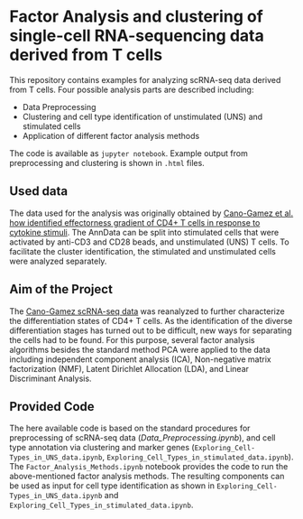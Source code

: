 # Factor Analysis and clustering of single-cell RNA-sequencing data derived from T cells 

This repository contains examples for analyzing scRNA-seq data derived from T cells. Four possible analysis parts are described including: 

- Data Preprocessing 
- Clustering and cell type identification of unstimulated (UNS) and stimulated cells 
- Application of different factor analysis methods

The code is available as `jupyter notebook`. Example output from preprocessing and clustering is shown in `.html` files. 

## Used data 
The data used for the analysis was originally obtained by [Cano-Gamez et al. how identified effectorness gradient of CD4+ T cells in response to cytokine stimuli](https://www.nature.com/articles/s41467-020-15543-y). 
The AnnData can be split into stimulated cells that were activated by anti-CD3 and CD28 beads, and unstimulated (UNS) T cells. To facilitate the cluster identification, the stimulated and unstimulated cells were analyzed separately. 

## Aim of the Project 
The [Cano-Gamez scRNA-seq data]( https://www.nature.com/articles/s41467-020-15543-y) was reanalyzed to further characterize the differentiation states of CD4+ T cells. As the identification of the diverse differentiation stages has turned out to be difficult, new ways for separating the cells had to be found. For this purpose, several factor analysis algorithms besides the standard method PCA were applied to the data including independent component analysis (ICA), Non-negative matrix factorization (NMF), Latent Dirichlet Allocation (LDA), and Linear Discriminant Analysis. 

## Provided Code 
The here available code is based on the standard procedures for preprocessing of scRNA-seq data (*Data_Preprocessing.ipynb*), and cell type annotation via clustering and marker genes (`Exploring_Cell-Types_in_UNS_data.ipynb`,  `Exploring_Cell_Types_in_stimulated_data.ipynb`). The `Factor_Analysis_Methods.ipynb` notebook provides the code to run the above-mentioned factor analysis methods. The resulting components can be used as input for cell type identification as shown in `Exploring_Cell-Types_in_UNS_data.ipynb` and `Exploring_Cell_Types_in_stimulated_data.ipynb`.

